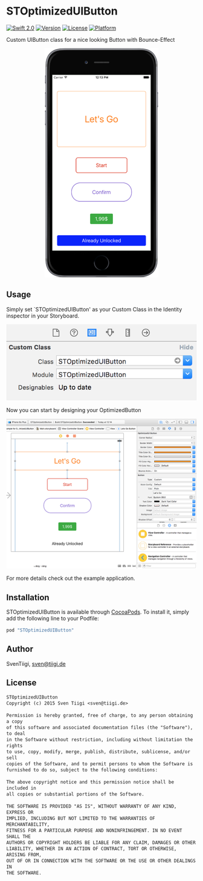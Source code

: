 # STOptimizedUIButton

[![Swift 2.0](https://img.shields.io/badge/Swift-2.0-orange.svg?style=flat)](https://developer.apple.com/swift/)
[![Version](https://img.shields.io/cocoapods/v/STOptimizedUIButton.svg?style=flat)](http://cocoapods.org/pods/STOptimizedUIButton)
[![License](https://img.shields.io/cocoapods/l/STOptimizedUIButton.svg?style=flat)](http://cocoapods.org/pods/STOptimizedUIButton)
[![Platform](https://img.shields.io/cocoapods/p/STOptimizedUIButton.svg?style=flat)](http://cocoapods.org/pods/STOptimizedUIButton)

Custom UIButton class for a nice looking Button with Bounce-Effect

<p align="center">
<img width=300 src="./Preview/STOptimizedUIButton_Screenshot.png" alt="Screenshot" title="Screenshot">
</p>

## Usage

Simply set `STOptimizedUIButton' as your Custom Class in the Identity inspector in your Storyboard.
<p align="center"> 
<img src="./Preview/STOptimizedUIButton_CustomClass.png" alt="CustomClass" title="CustomClass">
</p>
Now you can start by designing your OptimizedButton
<p align="center">
<img src="./Preview/STOptimizedUIButton_Storyboard.png" alt="Storyboard" title="Storyboard">
</p>
For more details check out the example application.

## Installation

STOptimizedUIButton is available through [CocoaPods](http://cocoapods.org). To install
it, simply add the following line to your Podfile:

```ruby
pod "STOptimizedUIButton"
```

## Author

SvenTiigi, sven@tiigi.de

## License

```
STOptimizedUIButton
Copyright (c) 2015 Sven Tiigi <sven@tiigi.de>

Permission is hereby granted, free of charge, to any person obtaining a copy
of this software and associated documentation files (the "Software"), to deal
in the Software without restriction, including without limitation the rights
to use, copy, modify, merge, publish, distribute, sublicense, and/or sell
copies of the Software, and to permit persons to whom the Software is
furnished to do so, subject to the following conditions:

The above copyright notice and this permission notice shall be included in
all copies or substantial portions of the Software.

THE SOFTWARE IS PROVIDED "AS IS", WITHOUT WARRANTY OF ANY KIND, EXPRESS OR
IMPLIED, INCLUDING BUT NOT LIMITED TO THE WARRANTIES OF MERCHANTABILITY,
FITNESS FOR A PARTICULAR PURPOSE AND NONINFRINGEMENT. IN NO EVENT SHALL THE
AUTHORS OR COPYRIGHT HOLDERS BE LIABLE FOR ANY CLAIM, DAMAGES OR OTHER
LIABILITY, WHETHER IN AN ACTION OF CONTRACT, TORT OR OTHERWISE, ARISING FROM,
OUT OF OR IN CONNECTION WITH THE SOFTWARE OR THE USE OR OTHER DEALINGS IN
THE SOFTWARE.
```

